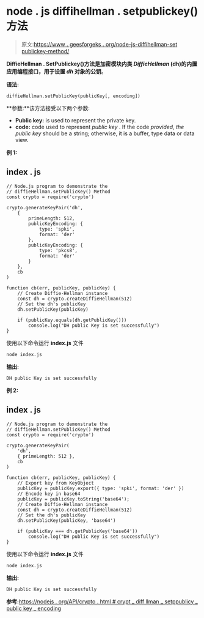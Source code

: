 # node . js diffihellman . setpublickey()方法

> 原文:[https://www . geesforgeks . org/node-js-diffihellman-set publickey-method/](https://www.geeksforgeeks.org/node-js-diffiehellman-setpublickey-method/)

**DiffieHellman . SetPublickey()**方法是加密模块内类 *DiffieHellman* (dh)的内置应用编程接口，用于设置 *dh* 对象的**公钥**。

**语法:**

```
diffieHellman.setPublicKey(publicKey[, encoding])
```

**参数:**该方法接受以下两个参数:

*   **Public key:** is used to represent the private key.
*   **code:** code used to represent *public key* . If the code *provided, the public key* should be a string; otherwise, it is a buffer, type data or data view.

**例 1:**

## index . js

```
// Node.js program to demonstrate the
// diffieHellman.setPublicKey() Method
const crypto = require('crypto')

crypto.generateKeyPair('dh',
    {
        primeLength: 512,
        publicKeyEncoding: {
            type: 'spki',
            format: 'der'
        },
        publicKeyEncoding: {
            type: 'pkcs8',
            format: 'der'
        }
    },
    cb
)

function cb(err, publicKey, publicKey) {
    // Create Diffie-Hellman instance
    const dh = crypto.createDiffieHellman(512)
    // Set the dh's publicKey
    dh.setPublicKey(publicKey)

    if (publicKey.equals(dh.getPublicKey()))
        console.log("DH public Key is set successfully")
}
```

使用以下命令运行 **index.js** 文件

```
node index.js
```

**输出:**

```
DH public Key is set successfully
```

**例 2:**

## index . js

```
// Node.js program to demonstrate the
// diffieHellman.setPublicKey() Method
const crypto = require('crypto')

crypto.generateKeyPair(
    'dh',
    { primeLength: 512 },
    cb
)

function cb(err, publicKey, publicKey) {
    // Export key from KeyObject
    publicKey = publicKey.export({ type: 'spki', format: 'der' })
    // Encode key in base64
    publicKey = publicKey.toString('base64');
    // Create Diffie-Hellman instance
    const dh = crypto.createDiffieHellman(512)
    // Set the dh's publicKey
    dh.setPublicKey(publicKey, 'base64')

    if (publicKey === dh.getPublicKey('base64'))
        console.log("DH public Key is set successfully")
}
```

使用以下命令运行 **index.js** 文件

```
node index.js
```

**输出:**

```
DH public Key is set successfully
```

**参考:**[https://nodejs . org/API/crypto . html # crypt _ diff llman _ setppublicy _ public key _ encoding](https://nodejs.org/api/crypto.html#crypto_diffiehellman_setpublickey_publickey_encoding)